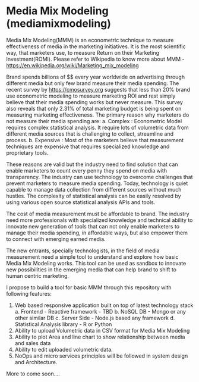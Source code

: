 # Media Mix Modeling (mediamixmodeling)

Media Mix Modeling(MMM) is an econometric technique to measure effectiveness of media in the marketing initiatives. It is the most scientific way, that marketers use, to measure Return on their Marketing Investment(ROMI). Please refer to Wikipedia to know more about MMM - https://en.wikipedia.org/wiki/Marketing_mix_modeling

Brand spends billions of $$ every year worldwide on advertising through different media but only few brand measure their media spending. The recent survey by https://cmosurvey.org suggests that less than 20% brand use econometric modeling to measure marketing ROI and rest simply believe that their media spending works but never measure. This survey also reveals that only 2.31% of total marketing budget is being spent on measuring marketing effectiveness. The primary reason why marketers do not measure their media spending are:
a. Complex : Econometric Model requires complex statistical analysis. It require lots of volumetric data from different media sources that is challenging to collect, streamline and process.
b. Expensive : Most of the marketers believe that measurement techniques are expensive that requires specialized knowledge and proprietary tools.

These reasons are valid but the industry need to find solution that can enable marketers to count every penny they spend on media with transparency. The industry can use technology to overcome challenges that prevent marketers to measure media spending. Today, technology is quiet capable to manage data collection from different sources without much hustles. The complexity of statistical analysis can be easily resolved by using various open source statistical analysis APIs and tools. 

The cost of media measurement must be affordable to brand. The industry need more professionals with specialized knowledge and technical ability to innovate new generation of tools that can not only enable marketers to manage their media spending, in affordable ways, but also empower them to connect with emerging earned media.

The new entrants, specially technologists, in the field of media measurement need a simple tool to understand and explore how basic Media Mix Modeling works. This tool can be used as sandbox to innovate new possibilities in the emerging media that can help brand to shift to human centric marketing.

I propose to build a tool for basic MMM through this repository with following features:
1. Web based responsive application built on top of latest technology stack
  a. Frontend - Reactive framework - TBD
  b. NoSQL DB - Mongo or any other similar DB
  c. Server Side - Node.js based any framework
  d. Statistical Analysis library - R or Python
2. Ability to upload Volumetric data in CSV format for Media Mix Modeling
3. Ability to plot Area and line chart to show relationship between media and sales data
4. Ability to edit uploaded volumetric data.
5. NoOps and micro services principles will be followed in system design and Architecture.

More to come soon....
